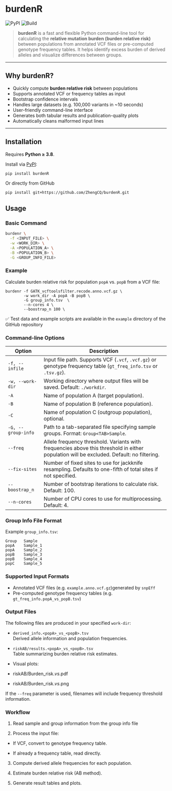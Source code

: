 # burdenR

![PyPI](https://img.shields.io/pypi/v/burdenr)
![Build](https://img.shields.io/badge/build-passing-brightgreen)


> **burdenR** is a fast and flexible Python command-line tool for calculating the **relative mutation burden (burden relative risk)** between populations from annotated VCF files or pre-computed genotype frequency tables. It helps identify excess burden of derived alleles and visualize differences between groups.

---

## Why burdenR?

- Quickly compute **burden relative risk** between populations
- Supports annotated VCF or frequency tables as input
- Bootstrap confidence intervals
- Handles large datasets (e.g. 100,000 variants in ~10 seconds)
- User-friendly command-line interface
- Generates both tabular results and publication-quality plots
- Automatically cleans malformed input lines

---

## Installation

Requires **Python ≥ 3.8**.

Install via [PyPI](https://pypi.org/project/burdenr/):

```bash
pip install burdenR
```
Or directly from GitHub
```
pip install git+https://github.com/ZhengCQ/burdenR.git
```

## Usage
### Basic Command
```bash
burdenr \
  -f <INPUT_FILE> \
  -w <WORK_DIR> \
  -A <POPULATION_A> \
  -B <POPULATION_B> \
  -G <GROUP_INFO_FILE>
```
### Example
Calculate burden relative risk for population `popA` vs. `popB` from a VCF file:
```
burdenr -f GATK_vcftoolsfilter.recode.anno.vcf.gz \
        -w work_dir -A popA -B popB \
        -G group_info.tsv  \
        --n-cores 4 \
        --boostrap_n 100 \
```
✅ Test data and example scripts are available in the `example` directory of the GitHub repository

### Command-line Options
| Option             | Description                                                                                                                              |
| ------------------ | ---------------------------------------------------------------------------------------------------------------------------------------- |
| `-f, --infile`     | Input file path. Supports VCF (`.vcf`, `.vcf.gz`) or genotype frequency table (`gt_freq_info.tsv` or `.tsv.gz`).                         |
| `-w, --work-dir`   | Working directory where output files will be saved. Default: `./workdir`.                                                                |
| `-A`               | Name of population A (target population).                                                                                                |
| `-B`               | Name of population B (reference population).                                                                                             |
| `-C`               | Name of population C (outgroup population), optional.                                                                                    |
| `-G, --group-info` | Path to a tab-separated file specifying sample groups. Format: `Group<TAB>Sample`.                                                       |
| `--freq`           | Allele frequency threshold. Variants with frequencies above this threshold in either population will be excluded. Default: no filtering. |
| `--fix-sites`      | Number of fixed sites to use for jackknife resampling. Defaults to one-fifth of total sites if not specified.                            |
| `--boostrap_n`     | Number of bootstrap iterations to calculate risk. Default: 100.                                                                          |
| `--n-cores`        | Number of CPU cores to use for multiprocessing. Default: 4.                                                                              |

### Group Info File Format
Example `group_info.tsv`:
```tsv
Group   Sample
popA    Sample_1
popA    Sample_2
popB    Sample_3
popB    Sample_4
popC    Sample_5
```

### Supported Input Formats
* Annotated VCF files (e.g. `example.anno.vcf.gz`)generated by `snpEff`
* Pre-computed genotype frequency tables (e.g. `gt_freq_info.popA_vs_popB.tsv`)
  
### Output Files
The following files are produced in your specified `work-dir`:  
* `derived_info.<popA>_vs_<popB>.tsv`  
Derived allele information and population frequencies.

* `riskAB/results.<popA>_vs_<popB>.tsv`  
Table summarizing burden relative risk estimates.

* Visual plots:

* riskAB/Burden_risk.<popA>_vs_<popB>.pdf

* riskAB/Burden_risk.<popA>_vs_<popB>.png

If the `--freq` parameter is used, filenames will include frequency threshold information.

### Workflow

1. Read sample and group information from the group info file

2. Process the input file:

* If VCF, convert to genotype frequency table.

* If already a frequency table, read directly.

3. Compute derived allele frequencies for each population.

4. Estimate burden relative risk (AB method).

5. Generate result tables and plots.